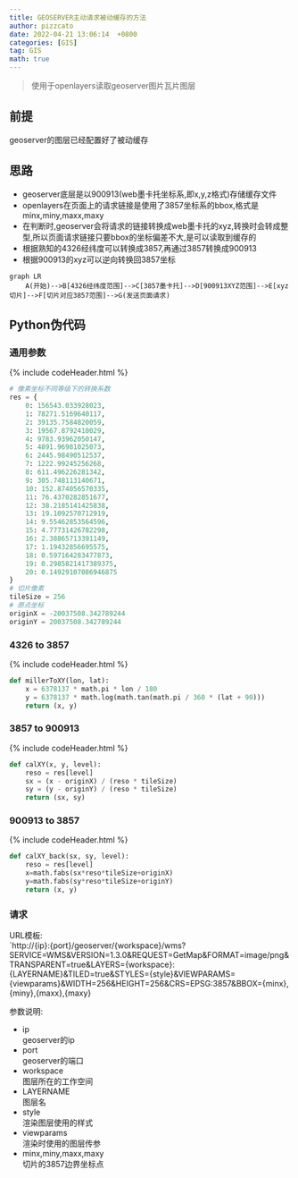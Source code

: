 ```yaml
---
title: GEOSERVER主动请求被动缓存的方法
author: pizzcato
date: 2022-04-21 13:06:14  +0800
categories: [GIS]
tag: GIS
math: true
---
```


>使用于openlayers读取geoserver图片瓦片图层

## 前提

geoserver的图层已经配置好了被动缓存

## 思路

* geoserver底层是以900913(web墨卡托坐标系,即x,y,z格式)存储缓存文件  
* openlayers在页面上的请求链接是使用了3857坐标系的bbox,格式是minx,miny,maxx,maxy  
* 在判断时,geoserver会将请求的链接转换成web墨卡托的xyz,转换时会转成整型,所以页面请求链接只要bbox的坐标偏差不大,是可以读取到缓存的
* 根据熟知的4326经纬度可以转换成3857,再通过3857转换成900913
* 根据900913的xyz可以逆向转换回3857坐标

```mermaid
graph LR
    A(开始)-->B[4326经纬度范围]-->C[3857墨卡托]-->D[900913XYZ范围]-->E[xyz切片]-->F[切片对应3857范围]-->G(发送页面请求)
```

## Python伪代码

### 通用参数

{% include codeHeader.html %}  

```py
# 像素坐标不同等级下的转换系数
res = {
    0: 156543.033928023,
    1: 78271.5169640117,
    2: 39135.7584820059,
    3: 19567.8792410029,
    4: 9783.93962050147,
    5: 4891.96981025073,
    6: 2445.98490512537,
    7: 1222.99245256268,
    8: 611.496226281342,
    9: 305.748113140671,
    10: 152.874056570335,
    11: 76.4370282851677,
    12: 38.2185141425838,
    13: 19.1092570712919,
    14: 9.55462853564596,
    15: 4.77731426782298,
    16: 2.38865713391149,
    17: 1.19432856695575,
    18: 0.597164283477873,
    19: 0.2985821417389375,
    20: 0.14929107086946875
}
# 切片像素
tileSize = 256
# 原点坐标
originX = -20037508.342789244
originY = 20037508.342789244
```

### 4326 to 3857

{% include codeHeader.html %}  

```py
def millerToXY(lon, lat):
    x = 6378137 * math.pi * lon / 180
    y = 6378137 * math.log(math.tan(math.pi / 360 * (lat + 90)))
    return (x, y)

```

### 3857 to 900913

{% include codeHeader.html %}  

```py
def calXY(x, y, level):
    reso = res[level]
    sx = (x - originX) / (reso * tileSize)
    sy = (y - originY) / (reso * tileSize)
    return (sx, sy)
```

### 900913 to 3857

{% include codeHeader.html %}  

```py
def calXY_back(sx, sy, level):
    reso = res[level]
    x=math.fabs(sx*reso*tileSize+originX)
    y=math.fabs(sy*reso*tileSize+originY)
    return (x, y)
```

### 请求

URL模板:  
`http://{ip}:{port}/geoserver/{workspace}/wms?SERVICE=WMS&VERSION=1.3.0&REQUEST=GetMap&FORMAT=image/png&TRANSPARENT=true&LAYERS={workspace}:{LAYERNAME}&TILED=true&STYLES={style}&VIEWPARAMS={viewparams}&WIDTH=256&HEIGHT=256&CRS=EPSG:3857&BBOX={minx},{miny},{maxx},{maxy}

参数说明:

* ip  
  geoserver的ip  
* port  
  geoserver的端口  
* workspace  
  图层所在的工作空间  
* LAYERNAME  
  图层名  
* style  
  渲染图层使用的样式  
* viewparams  
  渲染时使用的图层传参  
* minx,miny,maxx,maxy  
  切片的3857边界坐标点  

